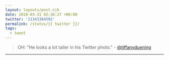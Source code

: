 ```yaml
---
layout: layouts/post.njk
date: 2010-03-31 02:36:27 +00:00
twitter: '11343384592'
permalink: /status/{{ twitter }}/
tags: 
  - tweet
---
```


> OH: "He looks a lot taller in his Twitter photo." - [@tiffanyduening](https://twitter.com/tiffanyduening)

---
